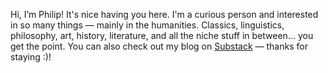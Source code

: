 Hi, I’m Philip! It's nice having you here. I'm a curious person and interested in so many things — mainly in the humanities. Classics, linguistics, philosophy, art, history, literature, and all the niche stuff in between... you get the point. You can also check out my blog on [Substack](philipcho.substack.com) — thanks for staying :)!
